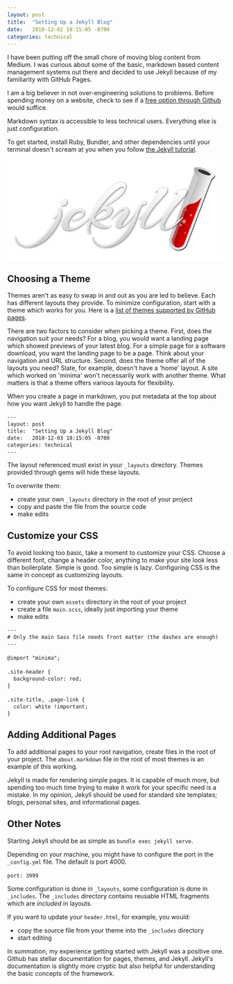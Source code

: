 ```yaml
---
layout: post
title:  "Setting Up a Jekyll Blog"
date:   2018-12-02 18:15:05 -0700
categories: technical
---
```


I have been putting off the small chore of moving blog content from Medium.  I was curious about some of the basic, markdown based content management systems out there and decided to use Jekyll because of my familiarity with GitHub Pages.

I am a big believer in not over-engineering solutions to problems.  Before spending money on a website, check to see if a [free option through Github](https://pages.github.com/) would suffice.  

Markdown syntax is accessible to less technical users.  Everything else is just configuration.

To get started, install Ruby, Bundler, and other dependencies until your terminal doesn't scream at you when you follow [the Jekyll tutorial](https://jekyllrb.com/tutorials/home/).

![Jekyll Logo](/assets/jekyll_software_logo.png)

## Choosing a Theme

Themes aren't as easy to swap in and out as you are led to believe.  Each has different layouts they provide.  To minimize configuration, start with a theme which works for you.  Here is a [list of themes supported by GitHub pages](https://pages.github.com/themes/).

There are two factors to consider when picking a theme.  First, does the navigation suit your needs?  For a blog, you would want a landing page which showed previews of your latest blog.  For a simple page for a software download, you want the landing page to be a page.  Think about your navigation and URL structure. Second, does the theme offer all of the layouts you need?  Slate, for example, doesn't have a 'home' layout.  A site which worked on 'minima' won't necessarily work with another theme.  What matters is that a theme offers various layouts for flexibility.

When you create a page in markdown, you put metadata at the top about how you want Jekyll to handle the page.

```
---
layout: post
title:  "Setting Up a Jekyll Blog"
date:   2018-12-03 18:15:05 -0700
categories: technical
---
```

The layout referenced must exist in your `_layouts` directory.  Themes provided through gems will hide these layouts.

To overwrite them:
* create your own `_layouts` directory in the root of your project
* copy and paste the file from the source code
* make edits

## Customize your CSS

To avoid looking too basic, take a moment to customize your CSS.  Choose a different font, change a header color, anything to make your site look less than boilerplate.  Simple is good.  Too simple is lazy.  Configuring CSS is the same in concept as customizing layouts.

To configure CSS for most themes:
* create your own `assets` directory in the root of your project
* create a file `main.scss`, ideally just importing your theme
* make edits

```
---
# Only the main Sass file needs front matter (the dashes are enough)
---

@import "minima";

.site-header {
  background-color: red;
}

.site-title, .page-link {
  color: white !important;
}
```

## Adding Additional Pages

To add additional pages to your root navigation, create files in the root of your project. The `about.markdown` file in the root of most themes is an example of this working.

Jekyll is made for rendering simple pages. It is capable of much more, but spending too much time trying to make it work for your specific need is a mistake.  In my opinion, Jekyll should be used for standard site templates; blogs, personal sites, and informational pages.

## Other Notes

Starting Jekyll should be as simple as `bundle exec jekyll serve`.

Depending on your machine, you might have to configure the port in the `_config.yml` file. The default is port 4000.

`port: 3999`

Some configuration is done in `_layouts`, some configuration is done in `_includes`.  The `_includes` directory contains reusable HTML fragments which are *included* in layouts.

If you want to update your `header.html`, for example, you would:
* copy the source file from your theme into the `_includes` directory
* start editing

In summation, my experience getting started with Jekyll was a positive one.  Github has stellar documentation for pages, themes, and Jekyll.  Jekyll's documentation is slightly more cryptic but also helpful for understanding the basic concepts of the framework.
